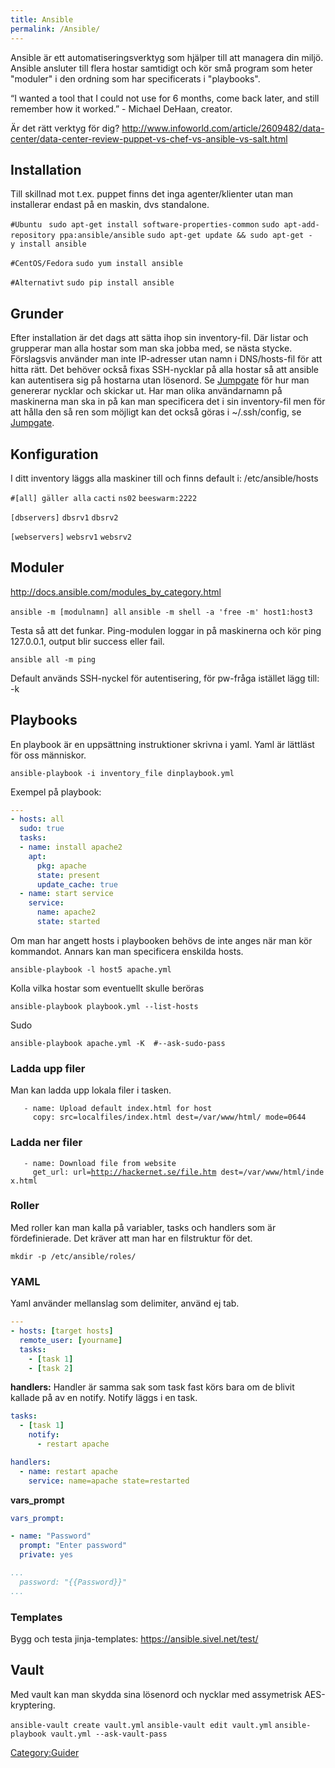```yaml
---
title: Ansible
permalink: /Ansible/
---
```


Ansible är ett automatiseringsverktyg som hjälper till att managera din
miljö. Ansible ansluter till flera hostar samtidigt och kör små program
som heter "moduler" i den ordning som har specificerats i "playbooks".

“I wanted a tool that I could not use for 6 months, come back later, and
still remember how it worked.” - Michael DeHaan, creator.

Är det rätt verktyg för dig?
<http://www.infoworld.com/article/2609482/data-center/data-center-review-puppet-vs-chef-vs-ansible-vs-salt.html>

Installation
------------

Till skillnad mot t.ex. puppet finns det inga agenter/klienter utan man
installerar endast på en maskin, dvs standalone.

`#Ubuntu `
`sudo apt-get install software-properties-common`
`sudo apt-add-repository ppa:ansible/ansible`
`sudo apt-get update && sudo apt-get -y install ansible`

`#CentOS/Fedora`
`sudo yum install ansible`

`#Alternativt`
`sudo pip install ansible`

Grunder
-------

Efter installation är det dags att sätta ihop sin inventory-fil. Där
listar och grupperar man alla hostar som man ska jobba med, se nästa
stycke. Förslagsvis använder man inte IP-adresser utan namn i
DNS/hosts-fil för att hitta rätt. Det behöver också fixas SSH-nycklar på
alla hostar så att ansible kan autentisera sig på hostarna utan
lösenord. Se [Jumpgate](/Jumpgate "wikilink") för hur man genererar
nycklar och skickar ut. Har man olika användarnamn på maskinerna man ska
in på kan man specificera det i sin inventory-fil men för att hålla den
så ren som möjligt kan det också göras i \~/.ssh/config, se
[Jumpgate](/Jumpgate "wikilink").

Konfiguration
-------------

I ditt inventory läggs alla maskiner till och finns default i:
/etc/ansible/hosts

`#[all] gäller alla`
`cacti`
`ns02`
`beeswarm:2222`

`[dbservers]`
`dbsrv1`
`dbsrv2`

`[webservers]`
`websrv1`
`websrv2`

Moduler
-------

<http://docs.ansible.com/modules_by_category.html>

`ansible -m [modulnamn] all`
`ansible -m shell -a 'free -m' host1:host3`

Testa så att det funkar. Ping-modulen loggar in på maskinerna och kör
ping 127.0.0.1, output blir success eller fail.

`ansible all -m ping`

Default används SSH-nyckel för autentisering, för pw-fråga istället lägg
till: -k

Playbooks
---------

En playbook är en uppsättning instruktioner skrivna i yaml. Yaml är
lättläst för oss människor.

`ansible-playbook -i inventory_file dinplaybook.yml`

Exempel på playbook:

``` yaml
---
- hosts: all
  sudo: true
  tasks:
  - name: install apache2
    apt:
      pkg: apache
      state: present
      update_cache: true
  - name: start service
    service:
      name: apache2
      state: started
```

Om man har angett hosts i playbooken behövs de inte anges när man kör
kommandot. Annars kan man specificera enskilda hosts.

`ansible-playbook -l host5 apache.yml`

Kolla vilka hostar som eventuellt skulle beröras

`ansible-playbook playbook.yml --list-hosts`

Sudo

`ansible-playbook apache.yml -K  #--ask-sudo-pass`

### Ladda upp filer

Man kan ladda upp lokala filer i tasken.

`   - name: Upload default index.html for host`
`     copy: src=localfiles/index.html dest=/var/www/html/ mode=0644`

### Ladda ner filer

`   - name: Download file from website`
`     get_url: url=`[`http://hackernet.se/file.htm`](http://hackernet.se/file.htm)` dest=/var/www/html/index.html`

### Roller

Med roller kan man kalla på variabler, tasks och handlers som är
fördefinierade. Det kräver att man har en filstruktur för det.

`mkdir -p /etc/ansible/roles/`

### YAML

Yaml använder mellanslag som delimiter, använd ej tab.

``` yaml
---
- hosts: [target hosts]
  remote_user: [yourname]
  tasks:
    - [task 1]
    - [task 2]
```

**handlers:**
Handler är samma sak som task fast körs bara om de blivit kallade på av
en notify. Notify läggs i en task.

``` yaml
tasks:
  - [task 1]
    notify:
      - restart apache

handlers:
  - name: restart apache
    service: name=apache state=restarted
```

**vars_prompt**

``` yaml
vars_prompt:

- name: "Password"
  prompt: "Enter password"
  private: yes

...
  password: "{{Password}}"
...
```

### Templates

Bygg och testa jinja-templates: <https://ansible.sivel.net/test/>

Vault
-----

Med vault kan man skydda sina lösenord och nycklar med assymetrisk
AES-kryptering.

`ansible-vault create vault.yml`
`ansible-vault edit vault.yml`
`ansible-playbook vault.yml --ask-vault-pass`

[Category:Guider](/Category:Guider "wikilink")